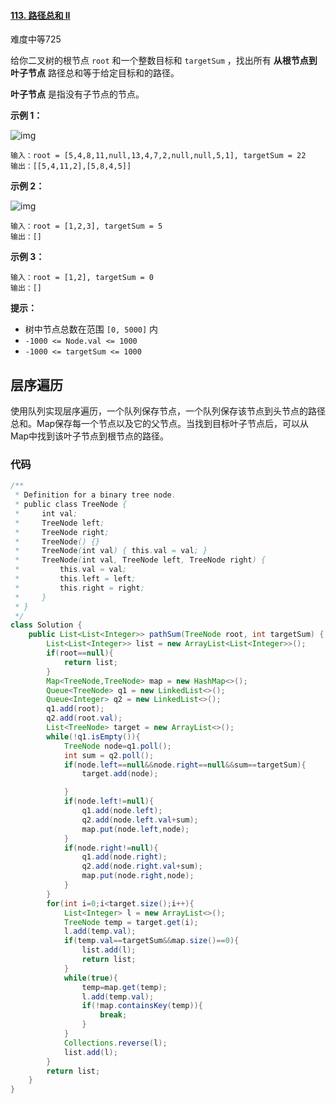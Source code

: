 #### [113. 路径总和 II](https://leetcode-cn.com/problems/path-sum-ii/)

难度中等725

给你二叉树的根节点 `root` 和一个整数目标和 `targetSum` ，找出所有 **从根节点到叶子节点** 路径总和等于给定目标和的路径。

**叶子节点** 是指没有子节点的节点。

 

**示例 1：**

![img](https://assets.leetcode.com/uploads/2021/01/18/pathsumii1.jpg)

```
输入：root = [5,4,8,11,null,13,4,7,2,null,null,5,1], targetSum = 22
输出：[[5,4,11,2],[5,8,4,5]]
```

**示例 2：**

![img](https://assets.leetcode.com/uploads/2021/01/18/pathsum2.jpg)

```
输入：root = [1,2,3], targetSum = 5
输出：[]
```

**示例 3：**

```
输入：root = [1,2], targetSum = 0
输出：[]
```

 

**提示：**

- 树中节点总数在范围 `[0, 5000]` 内
- `-1000 <= Node.val <= 1000`
- `-1000 <= targetSum <= 1000`

## 层序遍历

​		使用队列实现层序遍历，一个队列保存节点，一个队列保存该节点到头节点的路径总和。Map保存每一个节点以及它的父节点。当找到目标叶子节点后，可以从Map中找到该叶子节点到根节点的路径。

### 代码

```java
/**
 * Definition for a binary tree node.
 * public class TreeNode {
 *     int val;
 *     TreeNode left;
 *     TreeNode right;
 *     TreeNode() {}
 *     TreeNode(int val) { this.val = val; }
 *     TreeNode(int val, TreeNode left, TreeNode right) {
 *         this.val = val;
 *         this.left = left;
 *         this.right = right;
 *     }
 * }
 */
class Solution {
    public List<List<Integer>> pathSum(TreeNode root, int targetSum) {
        List<List<Integer>> list = new ArrayList<List<Integer>>();
        if(root==null){
            return list;
        }
        Map<TreeNode,TreeNode> map = new HashMap<>();
        Queue<TreeNode> q1 = new LinkedList<>();
        Queue<Integer> q2 = new LinkedList<>();
        q1.add(root);
        q2.add(root.val);
        List<TreeNode> target = new ArrayList<>();
        while(!q1.isEmpty()){
            TreeNode node=q1.poll();
            int sum = q2.poll();
            if(node.left==null&&node.right==null&&sum==targetSum){
                target.add(node);

            }
            if(node.left!=null){
                q1.add(node.left);
                q2.add(node.left.val+sum);
                map.put(node.left,node);
            }
            if(node.right!=null){
                q1.add(node.right);
                q2.add(node.right.val+sum);
                map.put(node.right,node);
            }
        }
        for(int i=0;i<target.size();i++){
            List<Integer> l = new ArrayList<>();
            TreeNode temp = target.get(i);
            l.add(temp.val);
            if(temp.val==targetSum&&map.size()==0){
                list.add(l);
                return list;
            }
            while(true){
                temp=map.get(temp);
                l.add(temp.val);
                if(!map.containsKey(temp)){
                    break;
                }
            }
            Collections.reverse(l);
            list.add(l);
        }
        return list;
    }
}
```